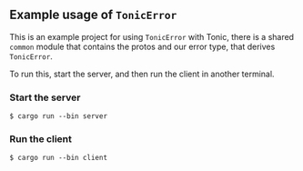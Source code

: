 ## Example usage of `TonicError`

This is an example project for using `TonicError` with Tonic, there is a shared
`common` module that contains the protos and our error type, that derives `TonicError`.

To run this, start the server, and then run the client in another terminal.

### Start the server

```
$ cargo run --bin server
```

### Run the client

```
$ cargo run --bin client
```